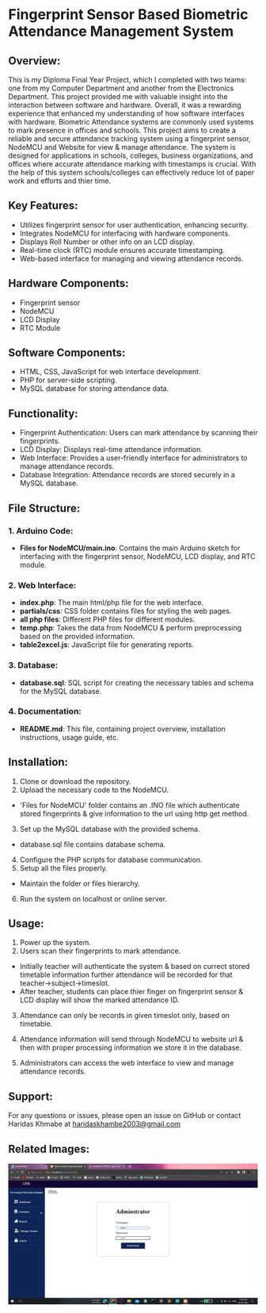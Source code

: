 
# Fingerprint Sensor Based Biometric Attendance Management System

## Overview:
This is my Diploma Final Year Project, which I completed with two teams: one from my Computer Department and another from the Electronics Department. This project provided me with valuable insight into the interaction between software and hardware. Overall, it was a rewarding experience that enhanced my understanding of how software interfaces with hardware. Biometric Attendance systems are commonly used systems to mark presence in offices and schools. This project aims to create a reliable and secure attendance tracking system using a fingerprint sensor, NodeMCU and Website for view & manage attendance. The system is designed for applications in schools, colleges, business organizations, and offices where accurate attendance marking with timestamps is crucial. With the help of this system schools/colleges can effectively reduce lot of paper work and efforts and thier time.

## Key Features:
- Utilizes fingerprint sensor for user authentication, enhancing security.
- Integrates NodeMCU for interfacing with hardware components.
- Displays Roll Number or other info on an LCD display.
- Real-time clock (RTC) module ensures accurate timestamping.
- Web-based interface for managing and viewing attendance records.

## Hardware Components:
- Fingerprint sensor
- NodeMCU
- LCD Display
- RTC Module


## Software Components:
- HTML, CSS, JavaScript for web interface development.
- PHP for server-side scripting.
- MySQL database for storing attendance data.

## Functionality:
- Fingerprint Authentication: Users can mark attendance by scanning their fingerprints.
- LCD Display: Displays real-time attendance information.
- Web Interface: Provides a user-friendly interface for administrators to manage attendance records.
- Database Integration: Attendance records are stored securely in a MySQL database.

## File Structure:

### 1. Arduino Code:
- **Files for NodeMCU/main.ino**: Contains the main Arduino sketch for interfacing with the fingerprint sensor, NodeMCU, LCD display, and RTC module.

### 2. Web Interface:
- **index.php**: The main html/php file for the web interface.
- **partials/css**: CSS folder contains files for styling the web pages.
- **all php files**: Different PHP files for different modules.
- **temp.php**: Takes the data from NodeMCU & perform preprocessing based on the provided information.
- **table2excel.js**: JavaScript file for generating reports.



### 3. Database:
- **database.sql**: SQL script for creating the necessary tables and schema for the MySQL database.

### 4. Documentation:
- **README.md**: This file, containing project overview, installation instructions, usage guide, etc.



## Installation:
1. Clone or download the repository.
2. Upload the necessary code to the NodeMCU. 
- 'Files for NodeMCU' folder contains an .INO file which authenticate stored fingerprints & give information to the url using http get method. 
3. Set up the MySQL database with the provided schema.
- database.sql file contains database schema.
4. Configure the PHP scripts for database communication.
5. Setup all the files  properly.
- Maintain the folder or files hierarchy. 
6. Run the system on localhost or online server.


## Usage:
1. Power up the system.
2. Users scan their fingerprints to mark attendance.
- Initially teacher will authenticate the system & based on currect stored timetable information further attendance will be recorded for that teacher->subject->timeslot.
- After teacher, students can place thier finger on fingerprint sensor & LCD display will show  the marked attendance ID.
3. Attendance can only be records in given timeslot only, based on timetable.

4. Attendance information will send through NodeMCU to website url & then with proper processing information we store it in the database.

5. Administrators can access the web interface to view and manage attendance records.


## Support:
For any questions or issues, please open an issue on GitHub or contact Haridas Khmabe at haridaskhambe2003@gmail.com

## Related Images:
![Project Overview](Outputs/admin_1.png)
